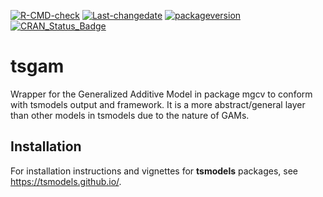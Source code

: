 
[![R-CMD-check](https://github.com/tsmodels/tsgam/workflows/R-CMD-check/badge.svg)](https://github.com/tsmodels/tsgam/actions)
[![Last-changedate](https://img.shields.io/badge/last%20change-2022--06--10-yellowgreen.svg)](/commits/master)
[![packageversion](https://img.shields.io/badge/Package%20version-0.3.0-orange.svg?style=flat-square)](commits/master)
[![CRAN_Status_Badge](https://www.r-pkg.org/badges/version/tsgam)](https://cran.r-project.org/package=tsgam)

# tsgam

Wrapper for the Generalized Additive Model in package mgcv to conform with tsmodels
output and framework.  It is a more abstract/general layer than other models in
tsmodels due to the nature of GAMs.

## Installation

For installation instructions and vignettes for **tsmodels** packages,
see <https://tsmodels.github.io/>.
